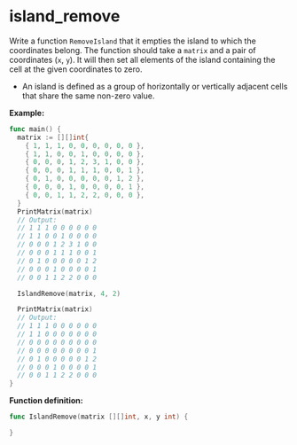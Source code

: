 # island_remove


Write a function `RemoveIsland` that it empties the island to which the coordinates belong. The function should take a `matrix` and a pair of coordinates (`x`, `y`). It will then set all elements of the island containing the cell at the given coordinates to zero.

- An island is defined as a group of horizontally or vertically adjacent cells that share the same non-zero value.

**Example:**

```go
func main() {
  matrix := [][]int{
    { 1, 1, 1, 0, 0, 0, 0, 0, 0 },
    { 1, 1, 0, 0, 1, 0, 0, 0, 0 },
    { 0, 0, 0, 1, 2, 3, 1, 0, 0 },
    { 0, 0, 0, 1, 1, 1, 0, 0, 1 },
    { 0, 1, 0, 0, 0, 0, 0, 1, 2 },
    { 0, 0, 0, 1, 0, 0, 0, 0, 1 },
    { 0, 0, 1, 1, 2, 2, 0, 0, 0 },
  }
  PrintMatrix(matrix)
  // Output:
  // 1 1 1 0 0 0 0 0 0
  // 1 1 0 0 1 0 0 0 0
  // 0 0 0 1 2 3 1 0 0
  // 0 0 0 1 1 1 0 0 1
  // 0 1 0 0 0 0 0 1 2
  // 0 0 0 1 0 0 0 0 1
  // 0 0 1 1 2 2 0 0 0

  IslandRemove(matrix, 4, 2)

  PrintMatrix(matrix)
  // Output:
  // 1 1 1 0 0 0 0 0 0
  // 1 1 0 0 0 0 0 0 0
  // 0 0 0 0 0 0 0 0 0
  // 0 0 0 0 0 0 0 0 1
  // 0 1 0 0 0 0 0 1 2
  // 0 0 0 1 0 0 0 0 1
  // 0 0 1 1 2 2 0 0 0
}
```

**Function definition:**

```go
func IslandRemove(matrix [][]int, x, y int) {

}
```
